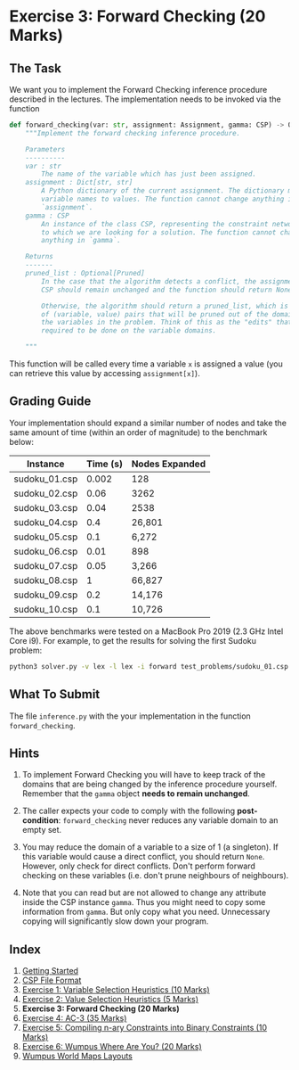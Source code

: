 # Exercise 3: Forward Checking (20 Marks)

## The Task

We want you to implement the Forward Checking inference procedure described in
the lectures. The implementation needs to be invoked via the function

```python
def forward_checking(var: str, assignment: Assignment, gamma: CSP) -> Optional[Pruned]:
    """Implement the forward checking inference procedure.

    Parameters
    ----------
    var : str
        The name of the variable which has just been assigned.
    assignment : Dict[str, str]
        A Python dictionary of the current assignment. The dictionary maps
        variable names to values. The function cannot change anything in
        `assignment`.
    gamma : CSP
        An instance of the class CSP, representing the constraint network
        to which we are looking for a solution. The function cannot change
        anything in `gamma`.

    Returns
    -------
    pruned_list : Optional[Pruned]
        In the case that the algorithm detects a conflict, the assignment and
        CSP should remain unchanged and the function should return None.

        Otherwise, the algorithm should return a pruned_list, which is a list
        of (variable, value) pairs that will be pruned out of the domains of
        the variables in the problem. Think of this as the "edits" that are
        required to be done on the variable domains.

    """
```

This function will be called every time a variable `x` is assigned a value (you
can retrieve this value by accessing `assignment[x]`).

## Grading Guide

Your implementation should expand a similar number of nodes and take the same
amount of time (within an order of magnitude) to the benchmark below:

| Instance      | Time (s) | Nodes Expanded |
| ------------- | -------- | -------------- |
| sudoku_01.csp | 0.002    | 128            |
| sudoku_02.csp | 0.06     | 3262           |
| sudoku_03.csp | 0.04     | 2538           |
| sudoku_04.csp | 0.4      | 26,801         |
| sudoku_05.csp | 0.1      | 6,272          |
| sudoku_06.csp | 0.01     | 898            |
| sudoku_07.csp | 0.05     | 3,266          |
| sudoku_08.csp | 1        | 66,827         |
| sudoku_09.csp | 0.2      | 14,176         |
| sudoku_10.csp | 0.1      | 10,726         |

The above benchmarks were tested on a MacBook Pro 2019 (2.3 GHz Intel Core i9).
For example, to get the results for solving the first Sudoku problem:

```sh
python3 solver.py -v lex -l lex -i forward test_problems/sudoku_01.csp
```

## What To Submit

The file `inference.py` with the your implementation in the function
`forward_checking`.

## Hints

1. To implement Forward Checking you will have to keep track of the domains
   that are being changed by the inference procedure yourself. Remember that
   the `gamma` object **needs to remain unchanged**.

2. The caller expects your code to comply with the following
   **post-condition**: `forward_checking` never reduces any variable domain to
   an empty set.

3. You may reduce the domain of a variable to a size of 1 (a singleton). If
   this variable would cause a direct conflict, you should return `None`.
   However, only check for direct conflicts. Don't perform forward checking on
   these variables (i.e. don't prune neighbours of neighbours).

4. Note that you can read but are not allowed to change any attribute inside
   the CSP instance `gamma`. Thus you might need to copy some information from
   `gamma`. But only copy what you need. Unnecessary copying will significantly
   slow down your program.

## Index

1. [Getting Started](1_getting_started.md)
2. [CSP File Format](2_csp_syntax.md)
3. [Exercise 1: Variable Selection Heuristics (10
   Marks)](3_variable_selection_heuristics.md)
4. [Exercise 2: Value Selection Heuristics (5
   Marks)](4_value_selection_heuristics.md)
5. **Exercise 3: Forward Checking (20 Marks)**
6. [Exercise 4: AC-3 (35 Marks)](6_ac_3.md)
7. [Exercise 5: Compiling n-ary Constraints into Binary Constraints (10 Marks)](7_compilation.md)
8. [Exercise 6: Wumpus Where Are You? (20 Marks)](8_wumpus_world.md)
9. [Wumpus World Maps Layouts](8a_map_layouts.md)
